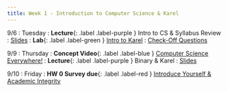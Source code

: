 ```yaml
---
title: Week 1 - Introduction to Computer Science & Karel
---
```


9/6 
: Tuesday
: **Lecture**{: .label .label-purple } Intro to CS & Syllabus Review
  : [Slides](https://drive.google.com/file/d/1t9imLRoounjEHdraSJudzi26hj_cCPnT/view?usp=sharing)
: **Lab**{: .label .label-green } [Intro to Karel](https://edstem.org/us/courses/24341/lessons/42800)
  : [Check-Off Questions](https://cs151.org/lab/)

9/9 
: Thursday
: **Concept Video**{: .label .label-blue } [Computer Science Everywhere!](https://edstem.org/us/courses/24341/lessons/42819/slides/247921)
: **Lecture**{: .label .label-purple } Binary & Karel
  : [Slides](https://drive.google.com/file/d/18PgiKU3xBmlfLRF7b1Z7t4Tm9vDUhUdm/view?usp=sharing)

9/10 
: Friday
: **HW 0 Survey due**{: .label .label-red } [Introduce Yourself & Academic Integrity](https://edstem.org/us/courses/24341/lessons/42822/slides/247933)
